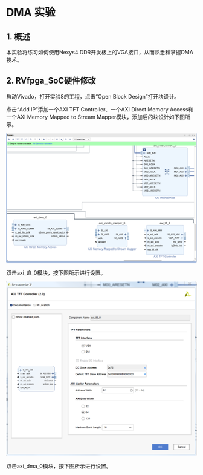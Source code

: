 # DMA 实验

## 1. 概述
本实验将练习如何使用Nexys4 DDR开发板上的VGA接口，从而熟悉和掌握DMA技术。

## 2. RVfpga_SoC硬件修改
启动Vivado，打开实验8的工程，点击“Open Block Design”打开块设计。

点击“Add IP”添加一个AXI TFT Controller、一个AXI Direct Memory Access和一个AXI Memory Mapped to Stream Mapper模块，添加后的块设计如下图所示。

![添加三个模块](image_2022012201.png)

双击axi_tft_0模块，按下图所示进行设置。

![TFT模块设置](image_2022012202.png)

双击axi_dma_0模块，按下图所示进行设置。







